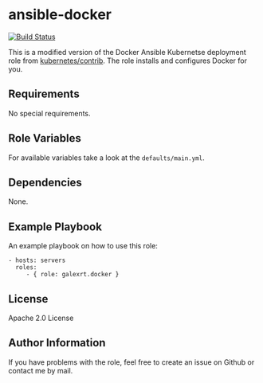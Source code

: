 ansible-docker
=========

[![Build Status](https://travis-ci.org/galexrt/ansible-docker.svg?branch=master)](https://travis-ci.org/galexrt/ansible-docker)

This is a modified version of the Docker Ansible Kubernetse deployment role from [kubernetes/contrib](https://github.com/kubernetes/contrib).
The role installs and configures Docker for you.

Requirements
------------

No special requirements.

Role Variables
--------------

For available variables take a look at the `defaults/main.yml`.

Dependencies
------------

None.

Example Playbook
----------------

An example playbook on how to use this role:

    - hosts: servers
      roles:
         - { role: galexrt.docker }

License
-------

Apache 2.0 License

Author Information
------------------

If you have problems with the role, feel free to create an issue on Github or contact me by mail.
